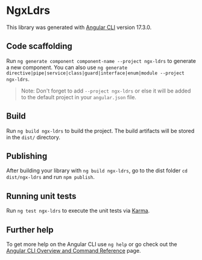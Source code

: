 # NgxLdrs

This library was generated with [Angular CLI](https://github.com/angular/angular-cli) version 17.3.0.

## Code scaffolding

Run `ng generate component component-name --project ngx-ldrs` to generate a new component. You can also use `ng generate directive|pipe|service|class|guard|interface|enum|module --project ngx-ldrs`.
> Note: Don't forget to add `--project ngx-ldrs` or else it will be added to the default project in your `angular.json` file. 

## Build

Run `ng build ngx-ldrs` to build the project. The build artifacts will be stored in the `dist/` directory.

## Publishing

After building your library with `ng build ngx-ldrs`, go to the dist folder `cd dist/ngx-ldrs` and run `npm publish`.

## Running unit tests

Run `ng test ngx-ldrs` to execute the unit tests via [Karma](https://karma-runner.github.io).

## Further help

To get more help on the Angular CLI use `ng help` or go check out the [Angular CLI Overview and Command Reference](https://angular.io/cli) page.

